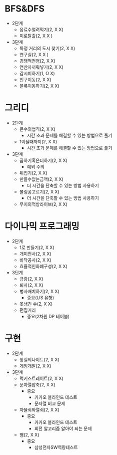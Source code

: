 # BFS&DFS
- 2단계
  - 음료수얼려먹기(2, X X)
  - 미로탈출(2, X X )
- 3단계
  - 특정 거리의 도시 찾기(2, X X)
  - 연구실(2, X X )
  - 경쟁적전염(2, X X)
  - 연산자끼워넣기(2, X X)
  - 감시피하기(1, O X)
  - 인구이동(2, X X)
  - 블록이동하기(2, X X)

# 그리디
- 2단계
  - 큰수의법칙(2, X X)
    - 시간 초과 문제를 해결할 수 있는 방법으로 풀기
  - 1이될때까지(2, X X)
    - 시간 초과 문제를 해결할 수 있는 방법으로 풀기
- 3단계
  - 곱하기혹은더하기(2, X X)
    - 예외 주의
  - 뒤집기(2, X X)
  - 만들수없는금액(2, X X)
    - 더 시간을 단축할 수 있는 방법 사용하기 
  - 볼링공고르기(2, X X)
    - 더 시간을 단축할 수 있는 방법 사용하기
  - 무지의먹방라이브(2, X X)

# 다이나믹 프로그래밍
- 2단계
  - 1로 만들기(2, X X)
  - 개미전사(2, X X)
  - 바닥공사(2, X X)
  - 효율적인화폐구성(2, X X)
- 3단계
  - 금광(2, X X)
  - 퇴사(2, X X)
  - 병사배치하기(2, X X)
    - 중요(LIS 유형)
  - 못생긴 수(2, X X)
  - 편집거리
    - 중요(2차원 DP 테이블)

# 구현
- 2단계
  - 왕실의나이트(2, X X)
  - 게임개발(2, X X)
- 3단계
  - 럭키스트레이트(2, X X)
  - 문자열압축(2, X X)
    - 중요
      - 카카오 블라인드 테스트
      - 문자열 비교 문제
  - 자물쇠와열쇠(2, X X)
    - 중요
      - 카카오 블라인드 테스트
      - 회전 알고리즘 알아야 되는 문제
  - 뱀(2, X X)
    - 중요
      - 삼성전자SW역량테스트